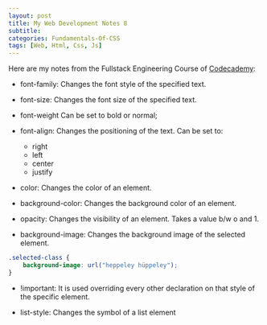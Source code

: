 ```yaml
---
layout: post
title: My Web Development Notes 8
subtitle: 
categories: Fundamentals-Of-CSS
tags: [Web, Html, Css, Js]
---
```


Here are my notes from the Fullstack Engineering Course of [Codecademy](https://www.codecademy.com/):

- font-family: Changes the font style of the specified text.
- font-size: Changes the font size of the specified text.
- font-weight Can be set to bold or normal;
- font-align: Changes the positioning of the text. Can be set to:
    - right
    - left
    - center
    - justify

- color: Changes the color of an element.
- background-color: Changes the background color of an element.

- opacity: Changes the visibility of an element. Takes a value b/w o and 1.

- background-image: Changes the background image of the selected element.
```CSS
.selected-class {
    background-image: url("heppeley hüppeley");
}
```
- !important: It is used overriding every other declaration on that style of the specific element.

- list-style: Changes the symbol of a list element




